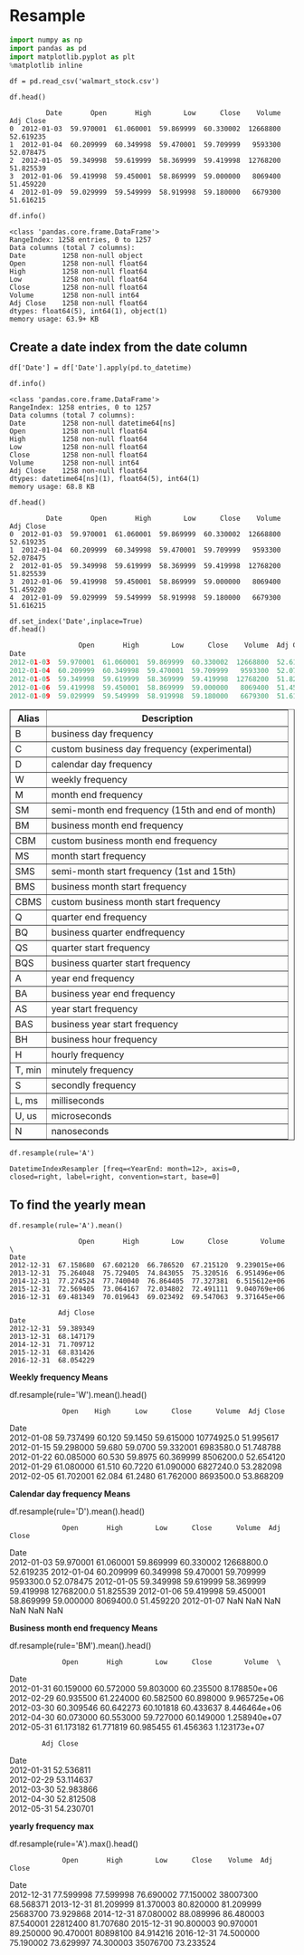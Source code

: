 Resample
===
```py
import numpy as np
import pandas as pd
import matplotlib.pyplot as plt
%matplotlib inline
```
```
df = pd.read_csv('walmart_stock.csv')
```
```
df.head()
```
```
         Date       Open       High        Low      Close    Volume  Adj Close
0  2012-01-03  59.970001  61.060001  59.869999  60.330002  12668800  52.619235
1  2012-01-04  60.209999  60.349998  59.470001  59.709999   9593300  52.078475
2  2012-01-05  59.349998  59.619999  58.369999  59.419998  12768200  51.825539
3  2012-01-06  59.419998  59.450001  58.869999  59.000000   8069400  51.459220
4  2012-01-09  59.029999  59.549999  58.919998  59.180000   6679300  51.616215
```
```
df.info()
```
```
<class 'pandas.core.frame.DataFrame'>
RangeIndex: 1258 entries, 0 to 1257
Data columns (total 7 columns):
Date         1258 non-null object
Open         1258 non-null float64
High         1258 non-null float64
Low          1258 non-null float64
Close        1258 non-null float64
Volume       1258 non-null int64
Adj Close    1258 non-null float64
dtypes: float64(5), int64(1), object(1)
memory usage: 63.9+ KB
```
## Create a date index from the date column
```
df['Date'] = df['Date'].apply(pd.to_datetime)
```
```
df.info()
```
```
<class 'pandas.core.frame.DataFrame'>
RangeIndex: 1258 entries, 0 to 1257
Data columns (total 7 columns):
Date         1258 non-null datetime64[ns]
Open         1258 non-null float64
High         1258 non-null float64
Low          1258 non-null float64
Close        1258 non-null float64
Volume       1258 non-null int64
Adj Close    1258 non-null float64
dtypes: datetime64[ns](1), float64(5), int64(1)
memory usage: 68.8 KB
```
```
df.head()
```
```
         Date       Open       High        Low      Close    Volume  Adj Close
0  2012-01-03  59.970001  61.060001  59.869999  60.330002  12668800  52.619235
1  2012-01-04  60.209999  60.349998  59.470001  59.709999   9593300  52.078475
2  2012-01-05  59.349998  59.619999  58.369999  59.419998  12768200  51.825539
3  2012-01-06  59.419998  59.450001  58.869999  59.000000   8069400  51.459220
4  2012-01-09  59.029999  59.549999  58.919998  59.180000   6679300  51.616215
```
```
df.set_index('Date',inplace=True)
df.head()
```
```py
                 Open       High        Low      Close    Volume  Adj Close
Date                                                                       
2012-01-03  59.970001  61.060001  59.869999  60.330002  12668800  52.619235
2012-01-04  60.209999  60.349998  59.470001  59.709999   9593300  52.078475
2012-01-05  59.349998  59.619999  58.369999  59.419998  12768200  51.825539
2012-01-06  59.419998  59.450001  58.869999  59.000000   8069400  51.459220
2012-01-09  59.029999  59.549999  58.919998  59.180000   6679300  51.616215
```

<table border="1" class="docutils">
<colgroup>
<col width="13%" />
<col width="87%" />
</colgroup>
<thead valign="bottom">
<tr class="row-odd"><th class="head">Alias</th>
<th class="head">Description</th>
</tr>
</thead>
<tbody valign="top">
<tr class="row-even"><td>B</td>
<td>business day frequency</td>
</tr>
<tr class="row-odd"><td>C</td>
<td>custom business day frequency (experimental)</td>
</tr>
<tr class="row-even"><td>D</td>
<td>calendar day frequency</td>
</tr>
<tr class="row-odd"><td>W</td>
<td>weekly frequency</td>
</tr>
<tr class="row-even"><td>M</td>
<td>month end frequency</td>
</tr>
<tr class="row-odd"><td>SM</td>
<td>semi-month end frequency (15th and end of month)</td>
</tr>
<tr class="row-even"><td>BM</td>
<td>business month end frequency</td>
</tr>
<tr class="row-odd"><td>CBM</td>
<td>custom business month end frequency</td>
</tr>
<tr class="row-even"><td>MS</td>
<td>month start frequency</td>
</tr>
<tr class="row-odd"><td>SMS</td>
<td>semi-month start frequency (1st and 15th)</td>
</tr>
<tr class="row-even"><td>BMS</td>
<td>business month start frequency</td>
</tr>
<tr class="row-odd"><td>CBMS</td>
<td>custom business month start frequency</td>
</tr>
<tr class="row-even"><td>Q</td>
<td>quarter end frequency</td>
</tr>
<tr class="row-odd"><td>BQ</td>
<td>business quarter endfrequency</td>
</tr>
<tr class="row-even"><td>QS</td>
<td>quarter start frequency</td>
</tr>
<tr class="row-odd"><td>BQS</td>
<td>business quarter start frequency</td>
</tr>
<tr class="row-even"><td>A</td>
<td>year end frequency</td>
</tr>
<tr class="row-odd"><td>BA</td>
<td>business year end frequency</td>
</tr>
<tr class="row-even"><td>AS</td>
<td>year start frequency</td>
</tr>
<tr class="row-odd"><td>BAS</td>
<td>business year start frequency</td>
</tr>
<tr class="row-even"><td>BH</td>
<td>business hour frequency</td>
</tr>
<tr class="row-odd"><td>H</td>
<td>hourly frequency</td>
</tr>
<tr class="row-even"><td>T, min</td>
<td>minutely frequency</td>
</tr>
<tr class="row-odd"><td>S</td>
<td>secondly frequency</td>
</tr>
<tr class="row-even"><td>L, ms</td>
<td>milliseconds</td>
</tr>
<tr class="row-odd"><td>U, us</td>
<td>microseconds</td>
</tr>
<tr class="row-even"><td>N</td>
<td>nanoseconds</td>
</tr>
</tbody>
</table>

```
df.resample(rule='A')
```
```
DatetimeIndexResampler [freq=<YearEnd: month=12>, axis=0, closed=right, label=right, convention=start, base=0]
```
## To find the yearly mean
```
df.resample(rule='A').mean()
```
```
                 Open       High        Low      Close        Volume  \
Date                                                                   
2012-12-31  67.158680  67.602120  66.786520  67.215120  9.239015e+06   
2013-12-31  75.264048  75.729405  74.843055  75.320516  6.951496e+06   
2014-12-31  77.274524  77.740040  76.864405  77.327381  6.515612e+06   
2015-12-31  72.569405  73.064167  72.034802  72.491111  9.040769e+06   
2016-12-31  69.481349  70.019643  69.023492  69.547063  9.371645e+06   

            Adj Close  
Date                   
2012-12-31  59.389349  
2013-12-31  68.147179  
2014-12-31  71.709712  
2015-12-31  68.831426  
2016-12-31  68.054229  
```
**Weekly frequency Means**

df.resample(rule='W').mean().head()

                 Open    High      Low      Close      Volume  Adj Close
Date                                                                    
2012-01-08  59.737499  60.120  59.1450  59.615000  10774925.0  51.995617
2012-01-15  59.298000  59.680  59.0700  59.332001   6983580.0  51.748788
2012-01-22  60.085000  60.530  59.8975  60.369999   8506200.0  52.654120
2012-01-29  61.080000  61.510  60.7220  61.090000   6827240.0  53.282098
2012-02-05  61.702001  62.084  61.2480  61.762000   8693500.0  53.868209

**Calendar day frequency Means**

df.resample(rule='D').mean().head()

                 Open       High        Low      Close      Volume  Adj Close
Date                                                                         
2012-01-03  59.970001  61.060001  59.869999  60.330002  12668800.0  52.619235
2012-01-04  60.209999  60.349998  59.470001  59.709999   9593300.0  52.078475
2012-01-05  59.349998  59.619999  58.369999  59.419998  12768200.0  51.825539
2012-01-06  59.419998  59.450001  58.869999  59.000000   8069400.0  51.459220
2012-01-07        NaN        NaN        NaN        NaN         NaN        NaN

**Business month end frequency Means**

df.resample(rule='BM').mean().head()

                 Open       High        Low      Close        Volume  \
Date                                                                   
2012-01-31  60.159000  60.572000  59.803000  60.235500  8.178850e+06   
2012-02-29  60.935500  61.224000  60.582500  60.898000  9.965725e+06   
2012-03-30  60.309546  60.642273  60.101818  60.433637  8.446464e+06   
2012-04-30  60.073000  60.553000  59.727000  60.149000  1.258940e+07   
2012-05-31  61.173182  61.771819  60.985455  61.456363  1.123173e+07   

            Adj Close  
Date                   
2012-01-31  52.536811  
2012-02-29  53.114637  
2012-03-30  52.983866  
2012-04-30  52.812508  
2012-05-31  54.230701  

**yearly frequency max**

df.resample(rule='A').max().head()

                 Open       High        Low      Close    Volume  Adj Close
Date                                                                       
2012-12-31  77.599998  77.599998  76.690002  77.150002  38007300  68.568371
2013-12-31  81.209999  81.370003  80.820000  81.209999  25683700  73.929868
2014-12-31  87.080002  88.089996  86.480003  87.540001  22812400  81.707680
2015-12-31  90.800003  90.970001  89.250000  90.470001  80898100  84.914216
2016-12-31  74.500000  75.190002  73.629997  74.300003  35076700  73.233524


<!--stackedit_data:
eyJoaXN0b3J5IjpbMTQ3MTA2Mjg2NF19
-->